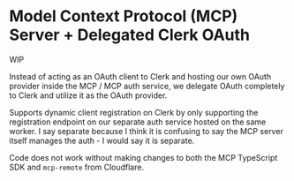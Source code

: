 # Model Context Protocol (MCP) Server + Delegated Clerk OAuth

WIP

Instead of acting as an OAuth client to Clerk and hosting our own OAuth provider inside the MCP / MCP auth service, we delegate OAuth completely to Clerk and utilize it as the OAuth provider.

Supports dynamic client registration on Clerk by only supporting the registration endpoint on our separate auth service hosted on the same worker. I say separate because I think it is confusing to say the MCP server itself manages the auth - I would say it is separate.

Code does not work without making changes to both the MCP TypeScript SDK and `mcp-remote` from Cloudflare.